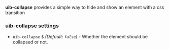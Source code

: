 **uib-collapse** provides a simple way to hide and show an element with a css transition

### uib-collapse settings

* `uib-collapse`
  <small class="badge">$</small>
  <i class="glyphicon glyphicon-eye-open"></i>
  _(Default: `false`)_ -
  Whether the element should be collapsed or not.
